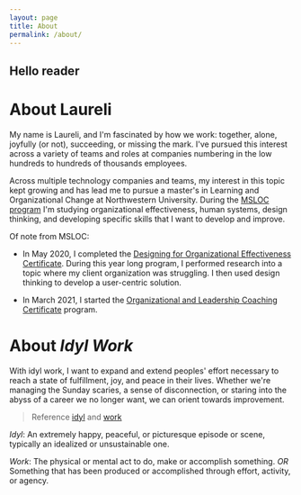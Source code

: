 ```yaml
---
layout: page
title: About
permalink: /about/
---
```


## Hello reader

# About Laureli

My name is Laureli, and I'm fascinated by how we work: together, alone, joyfully (or not), succeeding, or missing the mark. I've pursued this interest across a variety of teams and roles at companies numbering in the low hundreds to hundreds of thousands employees. 

Across multiple technology companies and teams, my interest in this topic kept growing and has lead me to pursue a master's in Learning and Organizational Change at Northwestern University. During the [MSLOC program](http://msloc.northwestern.edu) I'm studying organizational effectiveness, human systems, design thinking, and developing specific skills that I want to develop and improve. 

Of note from MSLOC:
- In May 2020, I completed the [Designing for Organizational Effectiveness Certificate](https://www.sesp.northwestern.edu/masters-learning-and-organizational-change/designing-for-organizational-effectiveness-certification/index.html). During this year long program, I performed research into a topic where my client organization was struggling. I then used design thinking to develop a user-centric solution.

- In March 2021, I started the [Organizational and Leadership Coaching Certificate](https://www.sesp.northwestern.edu/masters-learning-and-organizational-change/organizational-leadership-coaching-certification/index.html) program.



# About *Idyl Work*

With idyl work, I want to expand and extend peoples' effort necessary to reach a state of fulfillment, joy, and peace in their lives. Whether we're managing the Sunday scaries, a sense of disconnection, or staring into the abyss of a career we no longer want, we can orient towards improvement.

> Reference [idyl](https://www.thefreedictionary.com/idyll) and [work](https://www.thefreedictionary.com/work)

*Idyl*: An extremely happy, peaceful, or picturesque episode or scene, typically an idealized or unsustainable one.

*Work*: 
The physical or mental act to do, make or accomplish something. *OR* Something that has been produced or accomplished through effort, activity, or agency.

